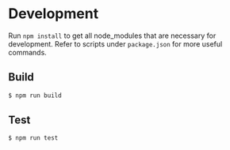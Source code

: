 # Development

Run `npm install` to get all node_modules that are necessary for development. Refer to scripts under `package.json` for more useful commands.

## Build

```sh
$ npm run build
```

## Test

```sh
$ npm run test
```
